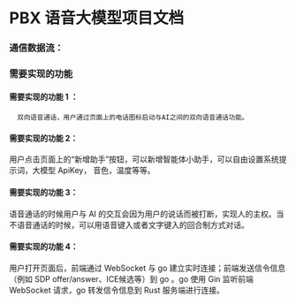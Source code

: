 # PBX 语音大模型项目文档
### 通信数据流：

### 需要实现的功能
#### 需要实现的功能 1 ：
      双向语音通话，用户通过页面上的电话图标启动与AI之间的双向语音通话功能。
#### 需要实现的功能 2：
用户点击页面上的“新增助手”按钮，可以新增智能体小助手，可以自由设置系统提示词，大模型 ApiKey， 音色，温度等等。
#### 需要实现的功能 3：
语音通话的时候用户与 AI 的交互会因为用户的说话而被打断，实现人的主权。当不语音通话的时候，可以用语音键入或者文字键入的回合制方式对话。
#### 需要实现的功能 4：
用户打开页面后，前端通过 WebSocket 与 go 建立实时连接；前端发送信令信息（例如 SDP offer/answer、ICE候选等）到 go 。go 使用 Gin 监听前端 WebSocket 请求，go 转发信令信息到 Rust 服务端进行连接。
